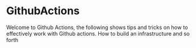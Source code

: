 # GithubActions

Welcome to Github Actions, the following shows tips and tricks on how to effectively work with Github actions. How to build an infrastructure and so forth
